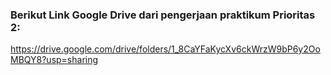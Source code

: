 ### Berikut Link Google Drive dari pengerjaan praktikum Prioritas 2:
https://drive.google.com/drive/folders/1_8CaYFaKycXv6ckWrzW9bP6y2OoMBQY8?usp=sharing